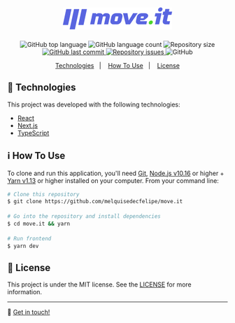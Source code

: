 <h1 align="center">
    <img alt="move.it" src="./.github/logo.png" />
</h1>

<p align="center">
  <img alt="GitHub top language" src="https://img.shields.io/github/languages/top/melquisedecfelipe/move.it.svg">

  <img alt="GitHub language count" src="https://img.shields.io/github/languages/count/melquisedecfelipe/move.it.svg">

  <img alt="Repository size" src="https://img.shields.io/github/repo-size/melquisedecfelipe/move.it.svg">
  
  <a href="https://github.com/melquisedecfelipe/move.it/commits/master">
    <img alt="GitHub last commit" src="https://img.shields.io/github/last-commit/melquisedecfelipe/move.it.svg">
  </a>

  <a href="https://github.com/melquisedecfelipe/move.it/issues">
    <img alt="Repository issues" src="https://img.shields.io/github/issues/melquisedecfelipe/move.it.svg">
  </a>

  <img alt="GitHub" src="https://img.shields.io/github/license/melquisedecfelipe/move.it.svg">
</p>

<p align="center">
  <a href="#rocket-technologies">Technologies</a>&nbsp;&nbsp;&nbsp;|&nbsp;&nbsp;&nbsp;
  <a href="#information_source-how-to-use">How To Use</a>&nbsp;&nbsp;&nbsp;|&nbsp;&nbsp;&nbsp;
  <a href="#memo-license">License</a>
</p>

## :rocket: Technologies

This project was developed with the following technologies:

- [React](https://reactjs.org)
- [Next.js](https://nextjs.org/)
- [TypeScript](https://www.typescriptlang.org/)

## :information_source: How To Use

To clone and run this application, you'll need [Git](https://git-scm.com), [Node.js v10.16](https://nodejs.org/) or higher + [Yarn v1.13](https://yarnpkg.com/) or higher installed on your computer. From your command line:

```bash
# Clone this repository
$ git clone https://github.com/melquisedecfelipe/move.it

# Go into the repository and install dependencies
$ cd move.it && yarn

# Run frontend
$ yarn dev
```

## :memo: License

This project is under the MIT license. See the [LICENSE](https://github.com/melquisedecfelipe/move.it/blob/master/LICENSE) for more information.

---

:wave: [Get in touch!](https://www.linkedin.com/in/melquisedecfelipe/)
